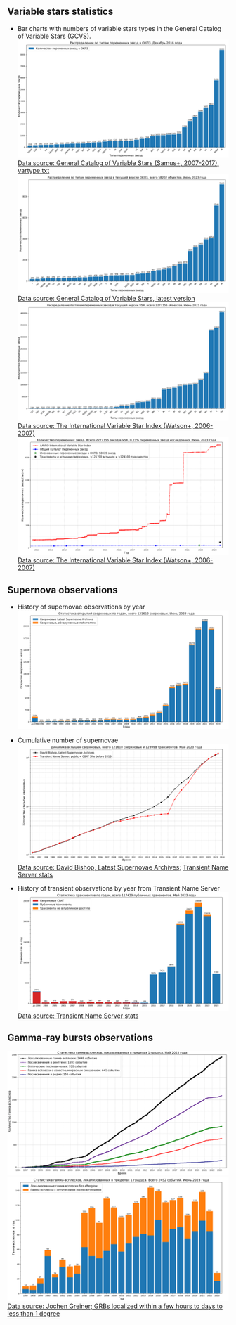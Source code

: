 ## Variable stars statistics
* Bar charts with numbers of variable stars types in the General Catalog of Variable Stars (GCVS).
![Numbers of most common variable stars types in the GCVS](./gcvs_types_distribution-combined-sorted.svg)
[Data source: General Catalog of Variable Stars (Samus+, 2007-2017), vartype.txt](https://cdsarc.cds.unistra.fr/ftp/B/gcvs/vartype.txt)
![Numbers of most common variable stars types in the current version of the GCVS](./gcvs_types_distribution-combined-sorted-latest.png)
[Data source: General Catalog of Variable Stars, latest version](http://www.sai.msu.su/gcvs/gcvs/gcvs5/gcvs5.txt)
![Numbers of most common variable stars types in the current version of the VSX](./vsx_types_distribution-combined-sorted-latest.png)
[Data source: The International Variable Star Index (Watson+, 2006-2007)](https://cdsarc.cds.unistra.fr/viz-bin/cat/B/vsx)
![Numbers of variable stars, SNe and transients](./variable-stars-count-graph.svg)
[Data source: The International Variable Star Index (Watson+, 2006-2007)](https://cdsarc.u-strasbg.fr/ftp/B/vsx/ReadMe)


## Supernova observations
* History of supernovae observations by year
![Supernovae observations](./sne_stats_bar_chart.svg)
* Cumulative number of supernovae
![Cumulative number of supernovae](./sne_transients_total_number_log_plot.svg)
[Data source: David Bishop, Latest Supernovae Archives](https://www.rochesterastronomy.org/snimages/archives.html);
[Transient Name Server stats](https://www.wis-tns.org/stats-maps)

* History of transient observations by year from Transient Name Server
![Transient observations from Transient Name Server](./transient_stats_bar_chart.svg)
[Data source: Transient Name Server stats](https://www.wis-tns.org/stats-maps)

## Gamma-ray bursts observations
![Number of gamma-ray bursts which have been localized within a few hours to days to less than 1 degree](./grbs_total_number_plot.png)
![Gamma-ray bursts localized within a few hours to days to less than 1 degree: chart with number of optical afterglows](./grbs_stats_bar_chart.svg)
[Data source: Jochen Greiner; GRBs localized within a few hours to days to less than 1 degree](https://www.mpe.mpg.de/~jcg/grbgen.html)